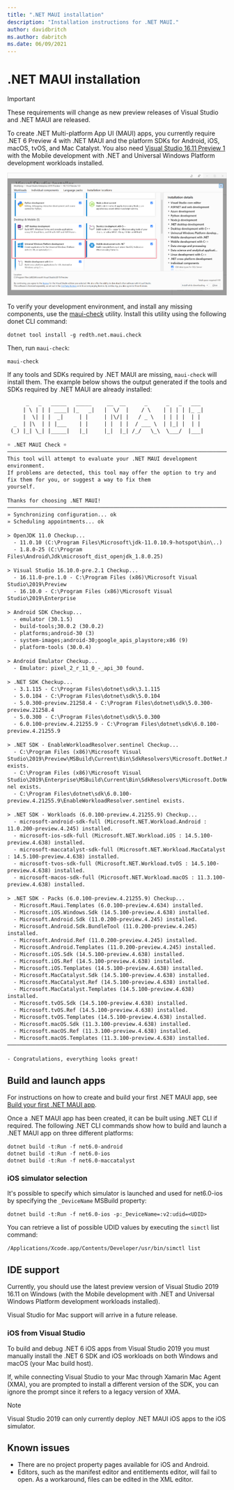 ```yaml
---
title: ".NET MAUI installation"
description: "Installation instructions for .NET MAUI."
author: davidbritch
ms.author: dabritch
ms.date: 06/09/2021
---
```


# .NET MAUI installation

> [!IMPORTANT]
> These requirements will change as new preview releases of Visual Studio and .NET MAUI are released.

To create .NET Multi-platform App UI (MAUI) apps, you currently require .NET 6 Preview 4 with .NET MAUI and the platform SDKs for Android, iOS, macOS, tvOS, and Mac Catalyst. You also need [Visual Studio 16.11 Preview 1](https://visualstudio.microsoft.com/vs/preview/) with the Mobile development with .NET and Universal Windows Platform development workloads installed.

![Visual Studio workload](installation-images/vs-workloads.png)

To verify your development environment, and install any missing components, use the [maui-check](https://github.com/Redth/dotnet-maui-check) utility. Install this utility using the following donet CLI command:

```dotnetcli
dotnet tool install -g redth.net.maui.check
```

Then, run `maui-check`:

```dotnetcli
maui-check
```

If any tools and SDKs required by .NET MAUI are missing, `maui-check` will install them. The example below shows the output generated if the tools and SDKs required by .NET MAUI are already installed:

```dotnetcli
      _   _   _____   _____     __  __      _      _   _   ___
     | \ | | | ____| |_   _|   |  \/  |    / \    | | | | |_ _|
     |  \| | |  _|     | |     | |\/| |   / _ \   | | | |  | |
  _  | |\  | | |___    | |     | |  | |  / ___ \  | |_| |  | |
 (_) |_| \_| |_____|   |_|     |_|  |_| /_/   \_\  \___/  |___|

☼ .NET MAUI Check ☼
────────────────────────────────────────────────────────────────────────────────────────────────────────────────────────
This tool will attempt to evaluate your .NET MAUI development environment.
If problems are detected, this tool may offer the option to try and fix them for you, or suggest a way to fix them
yourself.

Thanks for choosing .NET MAUI!
────────────────────────────────────────────────────────────────────────────────────────────────────────────────────────
» Synchronizing configuration... ok
» Scheduling appointments... ok

> OpenJDK 11.0 Checkup...
  - 11.0.10 (C:\Program Files\Microsoft\jdk-11.0.10.9-hotspot\bin\..)
  - 1.8.0-25 (C:\Program Files\Android\Jdk\microsoft_dist_openjdk_1.8.0.25)

> Visual Studio 16.10.0-pre.2.1 Checkup...
  - 16.11.0-pre.1.0 - C:\Program Files (x86)\Microsoft Visual Studio\2019\Preview
  - 16.10.0 - C:\Program Files (x86)\Microsoft Visual Studio\2019\Enterprise

> Android SDK Checkup...
  - emulator (30.1.5)
  - build-tools;30.0.2 (30.0.2)
  - platforms;android-30 (3)
  - system-images;android-30;google_apis_playstore;x86 (9)
  - platform-tools (30.0.4)

> Android Emulator Checkup...
  - Emulator: pixel_2_r_11_0_-_api_30 found.

> .NET SDK Checkup...
  - 3.1.115 - C:\Program Files\dotnet\sdk\3.1.115
  - 5.0.104 - C:\Program Files\dotnet\sdk\5.0.104
  - 5.0.300-preview.21258.4 - C:\Program Files\dotnet\sdk\5.0.300-preview.21258.4
  - 5.0.300 - C:\Program Files\dotnet\sdk\5.0.300
  - 6.0.100-preview.4.21255.9 - C:\Program Files\dotnet\sdk\6.0.100-preview.4.21255.9

> .NET SDK - EnableWorkloadResolver.sentinel Checkup...
  - C:\Program Files (x86)\Microsoft Visual
Studio\2019\Preview\MSBuild\Current\Bin\SdkResolvers\Microsoft.DotNet.MSBuildSdkResolver\EnableWorkloadResolver.sentinel
exists.
  - C:\Program Files (x86)\Microsoft Visual
Studio\2019\Enterprise\MSBuild\Current\Bin\SdkResolvers\Microsoft.DotNet.MSBuildSdkResolver\EnableWorkloadResolver.senti
nel exists.
  - C:\Program Files\dotnet\sdk\6.0.100-preview.4.21255.9\EnableWorkloadResolver.sentinel exists.

> .NET SDK - Workloads (6.0.100-preview.4.21255.9) Checkup...
  - microsoft-android-sdk-full (Microsoft.NET.Workload.Android : 11.0.200-preview.4.245) installed.
  - microsoft-ios-sdk-full (Microsoft.NET.Workload.iOS : 14.5.100-preview.4.638) installed.
  - microsoft-maccatalyst-sdk-full (Microsoft.NET.Workload.MacCatalyst : 14.5.100-preview.4.638) installed.
  - microsoft-tvos-sdk-full (Microsoft.NET.Workload.tvOS : 14.5.100-preview.4.638) installed.
  - microsoft-macos-sdk-full (Microsoft.NET.Workload.macOS : 11.3.100-preview.4.638) installed.

> .NET SDK - Packs (6.0.100-preview.4.21255.9) Checkup...
  - Microsoft.Maui.Templates (6.0.100-preview.4.634) installed.
  - Microsoft.iOS.Windows.Sdk (14.5.100-preview.4.638) installed.
  - Microsoft.Android.Sdk (11.0.200-preview.4.245) installed.
  - Microsoft.Android.Sdk.BundleTool (11.0.200-preview.4.245) installed.
  - Microsoft.Android.Ref (11.0.200-preview.4.245) installed.
  - Microsoft.Android.Templates (11.0.200-preview.4.245) installed.
  - Microsoft.iOS.Sdk (14.5.100-preview.4.638) installed.
  - Microsoft.iOS.Ref (14.5.100-preview.4.638) installed.
  - Microsoft.iOS.Templates (14.5.100-preview.4.638) installed.
  - Microsoft.MacCatalyst.Sdk (14.5.100-preview.4.638) installed.
  - Microsoft.MacCatalyst.Ref (14.5.100-preview.4.638) installed.
  - Microsoft.MacCatalyst.Templates (14.5.100-preview.4.638) installed.
  - Microsoft.tvOS.Sdk (14.5.100-preview.4.638) installed.
  - Microsoft.tvOS.Ref (14.5.100-preview.4.638) installed.
  - Microsoft.tvOS.Templates (14.5.100-preview.4.638) installed.
  - Microsoft.macOS.Sdk (11.3.100-preview.4.638) installed.
  - Microsoft.macOS.Ref (11.3.100-preview.4.638) installed.
  - Microsoft.macOS.Templates (11.3.100-preview.4.638) installed.
────────────────────────────────────────────────────────────────────────────────────────────────────────────────────────

- Congratulations, everything looks great!
```

## Build and launch apps

For instructions on how to create and build your first .NET MAUI app, see [Build your first .NET MAUI app](first-app.md).

Once a .NET MAUI app has been created, it can be built using .NET CLI if required. The following .NET CLI commands show how to build and launch a .NET MAUI app on three different platforms:

```dotnetcli
dotnet build -t:Run -f net6.0-android
dotnet build -t:Run -f net6.0-ios
dotnet build -t:Run -f net6.0-maccatalyst
```

### iOS simulator selection

It's possible to specify which simulator is launched and used for net6.0-ios by specifying the `_DeviceName` MSBuild property:

```dotnetCLI
dotnet build -t:Run -f net6.0-ios -p:_DeviceName=:v2:udid=<UDID>
```

You can retrieve a list of possible UDID values by executing the `simctl` list command:

```console
/Applications/Xcode.app/Contents/Developer/usr/bin/simctl list
```

## IDE support

Currently, you should use the latest preview version of Visual Studio 2019 16.11 on Windows (with the Mobile development with .NET and Universal Windows Platform development workloads installed).

Visual Studio for Mac support will arrive in a future release.

### iOS from Visual Studio

To build and debug .NET 6 iOS apps from Visual Studio 2019 you must manually install the .NET 6 SDK and iOS workloads on both Windows and macOS (your Mac build host).

If, while connecting Visual Studio to your Mac through Xamarin Mac Agent (XMA), you are prompted to install a different version of the SDK, you can ignore the prompt since it refers to a legacy version of XMA.

> [!NOTE]
> Visual Studio 2019 can only currently deploy .NET MAUI iOS apps to the iOS simulator.

## Known issues

- There are no project property pages available for iOS and Android.
- Editors, such as the manifest editor and entitlements editor, will fail to open. As a workaround, files can be edited in the XML editor.
